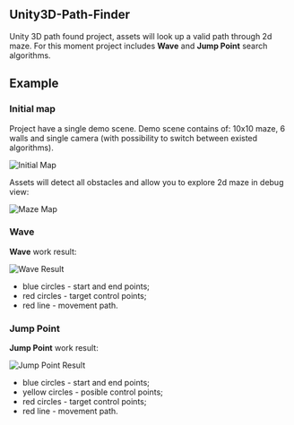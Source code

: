 ## Unity3D-Path-Finder
Unity 3D path found project, assets will look up a valid path through 2d maze. For this moment project includes **Wave** and **Jump Point** search algorithms.

## Example
### Initial map
Project have a single demo scene. Demo scene contains of: 10x10 maze, 6 walls and single camera (with possibility to switch between existed algorithms).

![Initial Map](https://raw2.github.com/VladikAN/Unity3D-Path-Finder/master/Pics/initial.png "Initial Map")

Assets will detect all obstacles and allow you to explore 2d maze in debug view:

![Maze Map](https://raw2.github.com/VladikAN/Unity3D-Path-Finder/master/Pics/maze.png "Maze Map")

### Wave
**Wave** work result:

![Wave Result](https://raw2.github.com/VladikAN/Unity3D-Path-Finder/master/Pics/wave.png "Wave Result")

* blue circles - start and end points;
* red circles - target control points;
* red line - movement path.

### Jump Point
**Jump Point** work result:

![Jump Point Result](https://raw2.github.com/VladikAN/Unity3D-Path-Finder/master/Pics/jump-point.png "Jump Point Result")

* blue circles - start and end points;
* yellow circles - posible control points;
* red circles - target control points;
* red line - movement path.
